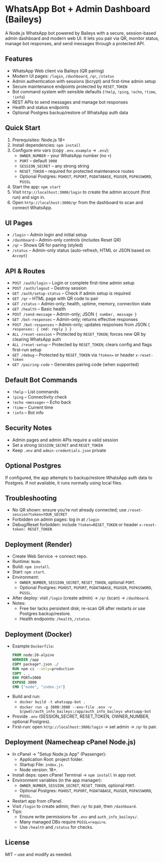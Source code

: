 # WhatsApp Bot + Admin Dashboard (Baileys)

A Node.js WhatsApp bot powered by Baileys with a secure, session-based admin dashboard and modern web UI. It lets you pair via QR, monitor status, manage bot responses, and send messages through a protected API.

## Features
- WhatsApp Web client via Baileys (QR pairing)
- Modern UI pages: `/login`, `/dashboard`, `/qr`, `/status`
- Admin authentication with sessions (bcrypt) and first-time admin setup
- Secure maintenance endpoints protected by `RESET_TOKEN`
- Bot command system with sensible defaults (`!help`, `!ping`, `!echo`, `!time`, `!info`)
- REST APIs to send messages and manage bot responses
- Health and status endpoints
- Optional Postgres backup/restore of WhatsApp auth data

## Quick Start
1. Prerequisites: Node.js 18+
2. Install dependencies: `npm install`
3. Configure env vars (copy `.env.example` → `.env`):
   - `OWNER_NUMBER` – your WhatsApp number (no `+`)
   - `PORT` – default `3000`
   - `SESSION_SECRET` – any strong string
   - `RESET_TOKEN` – required for protected maintenance routes
   - Optional Postgres: `PGHOST`, `PGPORT`, `PGDATABASE`, `PGUSER`, `PGPASSWORD`, `PGSSL`
4. Start the app: `npm start`
5. Visit `http://localhost:3000/login` to create the admin account (first run) and sign in.
6. Open `http://localhost:3000/qr` from the dashboard to scan and connect WhatsApp.

## UI Pages
- `/login` – Admin login and initial setup
- `/dashboard` – Admin-only controls (includes Reset QR)
- `/qr` – Shows QR for pairing (styled)
- `/status` – Admin-only status (auto-refresh, HTML or JSON based on `Accept`)

## API & Routes
- `POST /auth/login` – Login or complete first-time admin setup
- `POST /auth/logout` – Destroy session
- `GET /auth/setup-status` – Check if admin setup is required
- `GET /qr` – HTML page with QR code to pair
- `GET /status` – Admin-only; health, uptime, memory, connection state
- `GET /health` – Basic health
- `POST /send-message` – Admin-only; JSON `{ number, message }`
- `GET /bot-responses` – Admin-only; returns effective responses
- `POST /bot-responses` – Admin-only; updates responses from JSON `{ responses: { cmd: reply } }`
- `ALL /reset-session` – Protected by `RESET_TOKEN`; forces new QR by clearing WhatsApp auth
- `ALL /reset-setup` – Protected by `RESET_TOKEN`; clears config and flags first-run setup
- `GET /debug` – Protected by `RESET_TOKEN` via `?token=` or header `x-reset-token`
- `GET /pairing-code` – Generates pairing code (when supported)

## Default Bot Commands
- `!help` – List commands
- `!ping` – Connectivity check
- `!echo <message>` – Echo back
- `!time` – Current time
- `!info` – Bot info

## Security Notes
- Admin pages and admin APIs require a valid session
- Set a strong `SESSION_SECRET` and `RESET_TOKEN`
- Keep `.env` and `admin-credentials.json` private

## Optional Postgres
If configured, the app attempts to backup/restore WhatsApp auth data to Postgres. If not available, it runs normally using local files.

## Troubleshooting
- No QR shown: ensure you’re not already connected; use `/reset-session?token=YOUR_SECRET`
- Forbidden on admin pages: log in at `/login`
- Debug/Reset forbidden: include `?token=RESET_TOKEN` or header `x-reset-token: RESET_TOKEN`

## Deployment (Render)
- Create Web Service → connect repo.
- Runtime: `Node`.
- Build: `npm install`.
- Start: `npm start`.
- Environment:
  - `OWNER_NUMBER`, `SESSION_SECRET`, `RESET_TOKEN`, optional `PORT`.
  - Optional Postgres: `PGHOST`, `PGPORT`, `PGDATABASE`, `PGUSER`, `PGPASSWORD`, `PGSSL`.
- After deploy: visit `/login` (create admin) → `/qr` (scan) → `/dashboard`.
- Notes:
  - Free tier lacks persistent disk; re-scan QR after restarts or use Postgres backup/restore.
  - Health endpoints: `/health`, `/status`.

## Deployment (Docker)
- Example `Dockerfile`:
  ```Dockerfile
  FROM node:20-alpine
  WORKDIR /app
  COPY package*.json ./
  RUN npm ci --only=production
  COPY . .
  ENV PORT=3000
  EXPOSE 3000
  CMD ["node", "index.js"]
  ```
- Build and run:
  - `docker build -t whatsapp-bot .`
  - `docker run -p 3000:3000 --env-file .env -v $(pwd)/auth_info_baileys:/app/auth_info_baileys whatsapp-bot`
- Provide `.env` (SESSION_SECRET, RESET_TOKEN, OWNER_NUMBER, optional Postgres).
- First-run: open `http://localhost:3000/login` → set admin → `/qr` to pair.

## Deployment (Namecheap cPanel Node.js)
- In cPanel → "Setup Node.js App" (Passenger):
  - Application Root: project folder.
  - Startup File: `index.js`.
  - Node version: 18+.
- Install deps: open cPanel Terminal → `npm install` in app root.
- Environment variables (in the app manager):
  - `OWNER_NUMBER`, `SESSION_SECRET`, `RESET_TOKEN`, optional `PORT`.
  - Optional Postgres: `PGHOST`, `PGPORT`, `PGDATABASE`, `PGUSER`, `PGPASSWORD`, `PGSSL`.
- Restart app from cPanel.
- Visit `/login` to create admin, then `/qr` to pair, then `/dashboard`.
- Tips:
  - Ensure write permissions for `.env` and `auth_info_baileys/`.
  - Many managed DBs require `PGSSL=require`.
  - Use `/health` and `/status` for checks.

## License
MIT – use and modify as needed.